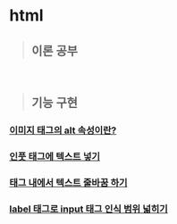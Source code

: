 # html

> ## 이론 공부 

<br />

> ## 기능 구현
### [이미지 태그의 alt 속성이란?](https://github.com/ka0824/html/blob/main/feat/img_alt.md)
### [인풋 태그에 텍스트 넣기](https://github.com/ka0824/html/blob/main/feat/put_text_input.md)
### [태그 내에서 텍스트 줄바꿈 하기](https://github.com/ka0824/html/blob/main/feat/line_break.md)
### [label 태그로 input 태그 인식 범위 넓히기](https://github.com/ka0824/html/blob/main/feat/label_tag.md)
